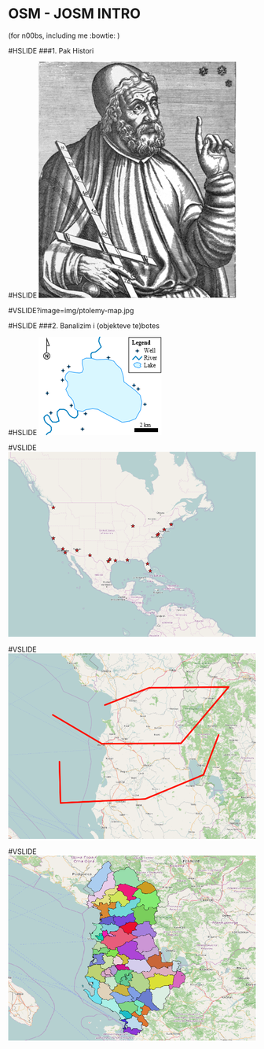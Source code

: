 # OSM - JOSM INTRO 
(for n00bs, including me :bowtie: )

#HSLIDE
###1. Pak Histori 

#HSLIDE
![Ptolemeu](img/ptolemy.png)

#VSLIDE?image=img/ptolemy-map.jpg

#HSLIDE
###2. Banalizim i (objekteve te)botes

#HSLIDE
![data-types](img/data-types.png)

#VSLIDE
![points](img/points.png)

#VSLIDE
![lines](img/lines.png)

#VSLIDE
![poly](img/poly.png)
